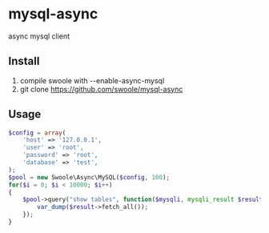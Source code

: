 # mysql-async
async mysql client

Install
-----
1. compile swoole with --enable-async-mysql
2. git clone https://github.com/swoole/mysql-async

Usage
----
```php
$config = array(
    'host' => '127.0.0.1',
    'user' => 'root',
    'password' => 'root',
    'database' => 'test',
);
$pool = new Swoole\Async\MySQL($config, 100);
for($i = 0; $i < 10000; $i++)
{
    $pool->query("show tables", function($mysqli, mysqli_result $result){
        var_dump($result->fetch_all());
    });
}
```
